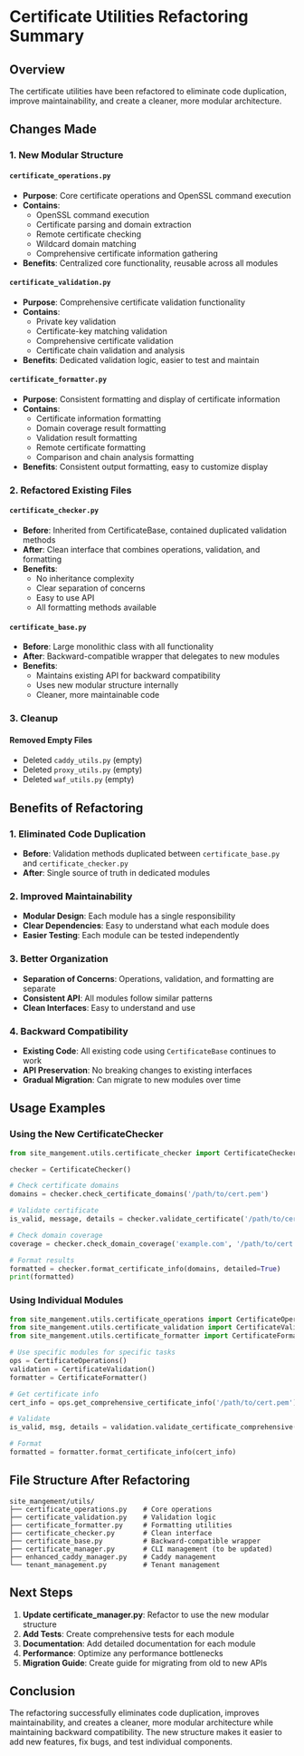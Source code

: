 # Certificate Utilities Refactoring Summary

## Overview
The certificate utilities have been refactored to eliminate code duplication, improve maintainability, and create a cleaner, more modular architecture.

## Changes Made

### 1. New Modular Structure

#### `certificate_operations.py`
- **Purpose**: Core certificate operations and OpenSSL command execution
- **Contains**: 
  - OpenSSL command execution
  - Certificate parsing and domain extraction
  - Remote certificate checking
  - Wildcard domain matching
  - Comprehensive certificate information gathering
- **Benefits**: Centralized core functionality, reusable across all modules

#### `certificate_validation.py`
- **Purpose**: Comprehensive certificate validation functionality
- **Contains**:
  - Private key validation
  - Certificate-key matching validation
  - Comprehensive certificate validation
  - Certificate chain validation and analysis
- **Benefits**: Dedicated validation logic, easier to test and maintain

#### `certificate_formatter.py`
- **Purpose**: Consistent formatting and display of certificate information
- **Contains**:
  - Certificate information formatting
  - Domain coverage result formatting
  - Validation result formatting
  - Remote certificate formatting
  - Comparison and chain analysis formatting
- **Benefits**: Consistent output formatting, easy to customize display

### 2. Refactored Existing Files

#### `certificate_checker.py`
- **Before**: Inherited from CertificateBase, contained duplicated validation methods
- **After**: Clean interface that combines operations, validation, and formatting
- **Benefits**: 
  - No inheritance complexity
  - Clear separation of concerns
  - Easy to use API
  - All formatting methods available

#### `certificate_base.py`
- **Before**: Large monolithic class with all functionality
- **After**: Backward-compatible wrapper that delegates to new modules
- **Benefits**:
  - Maintains existing API for backward compatibility
  - Uses new modular structure internally
  - Cleaner, more maintainable code

### 3. Cleanup

#### Removed Empty Files
- Deleted `caddy_utils.py` (empty)
- Deleted `proxy_utils.py` (empty)  
- Deleted `waf_utils.py` (empty)

## Benefits of Refactoring

### 1. Eliminated Code Duplication
- **Before**: Validation methods duplicated between `certificate_base.py` and `certificate_checker.py`
- **After**: Single source of truth in dedicated modules

### 2. Improved Maintainability
- **Modular Design**: Each module has a single responsibility
- **Clear Dependencies**: Easy to understand what each module does
- **Easier Testing**: Each module can be tested independently

### 3. Better Organization
- **Separation of Concerns**: Operations, validation, and formatting are separate
- **Consistent API**: All modules follow similar patterns
- **Clean Interfaces**: Easy to understand and use

### 4. Backward Compatibility
- **Existing Code**: All existing code using `CertificateBase` continues to work
- **API Preservation**: No breaking changes to existing interfaces
- **Gradual Migration**: Can migrate to new modules over time

## Usage Examples

### Using the New CertificateChecker
```python
from site_mangement.utils.certificate_checker import CertificateChecker

checker = CertificateChecker()

# Check certificate domains
domains = checker.check_certificate_domains('/path/to/cert.pem')

# Validate certificate
is_valid, message, details = checker.validate_certificate('/path/to/cert.pem')

# Check domain coverage
coverage = checker.check_domain_coverage('example.com', '/path/to/cert.pem')

# Format results
formatted = checker.format_certificate_info(domains, detailed=True)
print(formatted)
```

### Using Individual Modules
```python
from site_mangement.utils.certificate_operations import CertificateOperations
from site_mangement.utils.certificate_validation import CertificateValidation
from site_mangement.utils.certificate_formatter import CertificateFormatter

# Use specific modules for specific tasks
ops = CertificateOperations()
validation = CertificateValidation()
formatter = CertificateFormatter()

# Get certificate info
cert_info = ops.get_comprehensive_certificate_info('/path/to/cert.pem')

# Validate
is_valid, msg, details = validation.validate_certificate_comprehensive('/path/to/cert.pem')

# Format
formatted = formatter.format_certificate_info(cert_info)
```

## File Structure After Refactoring

```
site_mangement/utils/
├── certificate_operations.py    # Core operations
├── certificate_validation.py    # Validation logic
├── certificate_formatter.py     # Formatting utilities
├── certificate_checker.py       # Clean interface
├── certificate_base.py          # Backward-compatible wrapper
├── certificate_manager.py       # CLI management (to be updated)
├── enhanced_caddy_manager.py    # Caddy management
└── tenant_management.py         # Tenant management
```

## Next Steps

1. **Update certificate_manager.py**: Refactor to use the new modular structure
2. **Add Tests**: Create comprehensive tests for each module
3. **Documentation**: Add detailed documentation for each module
4. **Performance**: Optimize any performance bottlenecks
5. **Migration Guide**: Create guide for migrating from old to new APIs

## Conclusion

The refactoring successfully eliminates code duplication, improves maintainability, and creates a cleaner, more modular architecture while maintaining backward compatibility. The new structure makes it easier to add new features, fix bugs, and test individual components.




